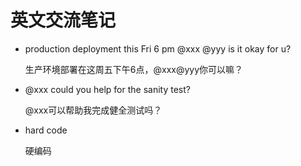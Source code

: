 # 英文交流笔记

+ production deployment this Fri 6 pm @xxx @yyy is it okay for u?

  生产环境部署在这周五下午6点，@xxx@yyy你可以嘛？

+ @xxx could you help for the sanity test?

  @xxx可以帮助我完成健全测试吗？

+ hard code

  硬编码